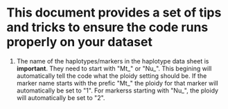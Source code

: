 # This document provides a set of tips and tricks to ensure the code runs properly on your dataset

1) The name of the haplotypes/markers in the haplotype data sheet is **important**. They need to start with "Mt_" or "Nu_". This begining will automatically tell the code what the ploidy setting should be.
If the marker name starts with the prefic "Mt_" the ploidy for that marker will automatically be set to "1". For markerss starting with "Nu_", the ploidy will automatically be set to "2".
